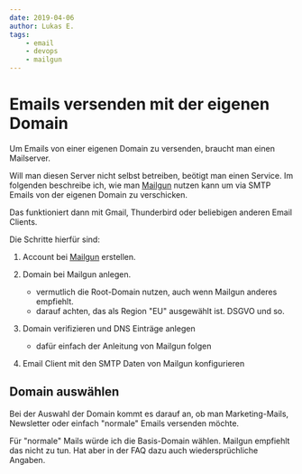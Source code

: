 ```yaml
---
date: 2019-04-06
author: Lukas E.
tags:
    - email
    - devops
    - mailgun
---
```


# Emails versenden mit der eigenen Domain

Um Emails von einer eigenen Domain zu versenden, braucht man einen Mailserver.

Will man diesen Server nicht selbst betreiben, beötigt man einen Service. Im folgenden beschreibe ich, wie man [Mailgun](https://mailgun.com) nutzen kann um via SMTP Emails von der eigenen Domain zu verschicken.

Das funktioniert dann mit Gmail, Thunderbird oder beliebigen anderen Email Clients.

Die Schritte hierfür sind:

1. Account bei [Mailgun](https://mailgun.com) erstellen.
2. Domain bei Mailgun anlegen.
   - vermutlich die Root-Domain nutzen, auch wenn Mailgun anderes empfiehlt.
   - darauf achten, das als Region "EU" ausgewählt ist. DSGVO und so.
3. Domain verifizieren und DNS Einträge anlegen

   - dafür einfach der Anleitung von Mailgun folgen

4. Email Client mit den SMTP Daten von Mailgun konfigurieren

## Domain auswählen

Bei der Auswahl der Domain kommt es darauf an, ob man Marketing-Mails, Newsletter oder einfach "normale" Emails versenden möchte.

Für "normale" Mails würde ich die Basis-Domain wählen. Mailgun empfiehlt das nicht zu tun. Hat aber in der FAQ dazu auch wiedersprüchliche Angaben.
